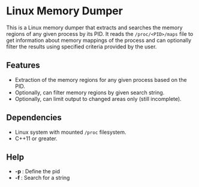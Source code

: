 # Linux Memory Dumper

This is a Linux memory dumper that extracts and searches the memory regions of any given process by its PID.
It reads the `/proc/<PID>/maps` file to get information about memory mappings of the process and can optionally filter the results using specified criteria provided by the user.

## Features
- Extraction of the memory regions for any given process based on the PID.
- Optionally, can filter memory regions by given search string.
- Optionally, can limit output to changed areas only (still incomplete).

## Dependencies
- Linux system with mounted `/proc` filesystem.
- C++11 or greater.

## Help
- **-p <pid>** : Define the pid
- **-f <string>** : Search for a string
